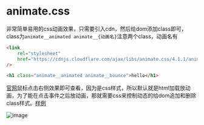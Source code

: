 # animate.css
非常简单易用的css动画效果，只需要引入cdn，然后给dom添加class即可，class为`animate__animated animate__{动画名}`注意两个class，动画名有
```html
<link
    rel="stylesheet"
    href="https://cdnjs.cloudflare.com/ajax/libs/animate.css/4.1.1/animate.min.css"
/>

<h1 class="animate__animated animate__bounce">hello</h1>
```

[官网](https://animate.style/)鼠标点击右侧效果即可查看，因为是css样式，所以默认就是html加载放动画，为了能在点击事件之后放动画，那就需要css来控制动态的给dom追加和删除class样式。[样例](./animate/index.html)

![image](https://i.imgur.com/hq0thRl.png)